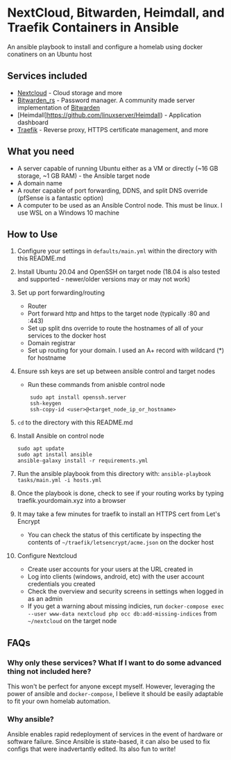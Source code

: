 # NextCloud, Bitwarden, Heimdall, and Traefik Containers in Ansible

An ansible playbook to install and configure a homelab using docker conatiners on an Ubuntu host

## Services included
* [Nextcloud](https://nextcloud.com) - Cloud storage and more
* [Bitwarden_rs](https://github.com/dani-garcia/bitwarden_rs) - Password manager. A community made server implementation of [Bitwarden](https://bitwarden.com)
* [Heimdall]https://github.com/linuxserver/Heimdall) - Application dashboard
* [Traefik](https://traefik.io) - Reverse proxy, HTTPS certificate management, and more 

## What you need
* A server capable of running Ubuntu either as a VM or directly (~16 GB storage, ~1 GB RAM) - the Ansible target node
* A domain name 
* A router capable of port forwarding, DDNS, and split DNS override (pfSense is a fantastic option)
* A computer to be used as an Ansible Control node. This must be linux. I use WSL on a Windows 10 machine

## How to Use

1. Configure your settings in `defaults/main.yml` within the directory with this README.md
2. Install Ubuntu 20.04 and OpenSSH on target node (18.04 is also tested and supported - newer/older versions may or may not work)
3. Set up port forwarding/routing

    * Router
        
    - Port forward http and https to the target node (typically :80 and :443)
    - Set up split dns override to route the hostnames of all of your services to the docker host

    * Domain registrar

    - Set up routing for your domain. I used an A+ record with wildcard (*) for hostname

4. Ensure ssh keys are set up between ansible control and target nodes

    * Run these commands from anisble control node
    ``` 
        sudo apt install openssh.server
        ssh-keygen
        ssh-copy-id <user>@<target_node_ip_or_hostname>
    ```
5. `cd` to the directory with this README.md
4. Install Ansible on control node
    ```
    sudo apt update
    sudo apt install ansible
    ansible-galaxy install -r requirements.yml
    ```
7. Run the ansible playbook from this directory with:
        ```
        ansible-playbook tasks/main.yml -i hosts.yml
        ```
8. Once the playbook is done, check to see if your routing works by typing traefik.yourdomain.xyz into a browser
9. It may take a few minutes for traefik to install an HTTPS cert from Let's Encrypt

    * You can check the status of this certificate by inspecting the contents of `~/traefik/letsencrypt/acme.json` on the docker host
10. Configure Nextcloud
    * Create user accounts for your users at the URL created in 
    * Log into clients (windows, android, etc) with the user account credentials you created
    * Check the overview and security screens in settings when logged in as an admin
    * If you get a warning about missing indicies, run `docker-compose exec --user www-data nextcloud php occ db:add-missing-indices` from `~/nextcloud` on the target node

## FAQs
### Why only these services? What If I want to do some advanced thing not included here?
This won't be perfect for anyone except myself. However, leveraging the power of ansible and `docker-compose`,
I believe it should be easily adaptable to fit your own homelab automation.

### Why ansible? 
Ansible enables rapid redeployment of services in the event of hardware or software failure. 
Since Ansible is state-based, it can also be used to fix configs that were inadvertantly edited. Its also fun to write!